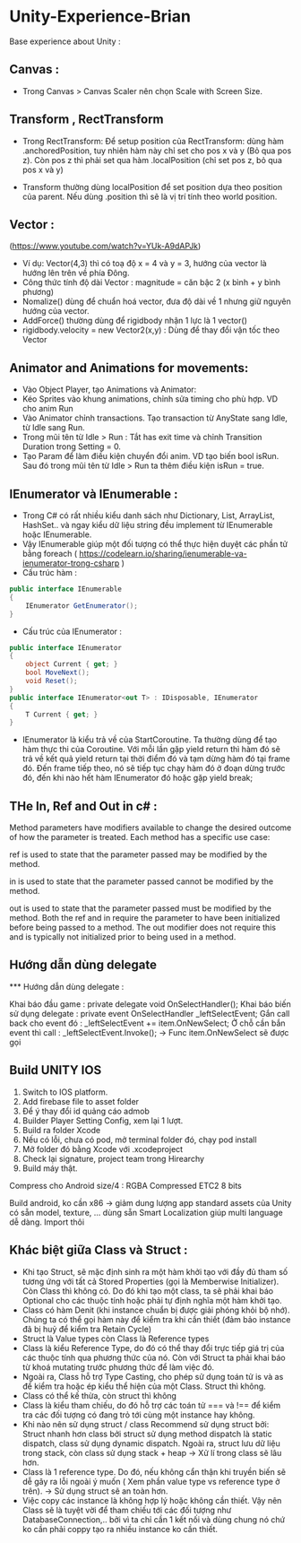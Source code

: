 # Unity-Experience-Brian
Base experience about Unity : 

## Canvas : 
- Trong Canvas > Canvas Scaler nên chọn Scale with Screen Size. 

## Transform , RectTransform
- Trong RectTransform: Để setup position của RectTransform: dùng hàm .anchoredPosition, tuy nhiên hàm này chỉ set cho pos x và y (Bỏ qua pos z). 
Còn pos z thì phải set qua hàm .localPosition (chỉ set pos z, bỏ qua pos x và y)

- Transform thường dùng localPosition để set position dựa theo position của parent. Nếu dùng .position thì sẽ là vị trí tính theo world position.

## Vector : 
(https://www.youtube.com/watch?v=YUk-A9dAPJk)
- Ví dụ: Vector(4,3) thì có toạ độ x = 4 và y = 3, hướng của vector là hướng lên trên về phía Đông.
- Công thức tính độ dài Vector : magnitude = căn bậc 2 (x bình + y bình phương)
- Nomalize() dùng để chuẩn hoá vector, đưa độ dài về 1 nhưng giữ nguyên hướng của vector.
- AddForce() thường dùng để rigidbody nhận 1 lực là 1 vector()
- rigidbody.velocity = new Vector2(x,y) : Dùng để thay đổi vận tốc theo Vector 

## Animator and Animations for movements: 
- Vào Object Player, tạo Animations và Animator: 
- Kéo Sprites vào khung animations, chỉnh sửa timing cho phù hợp. VD cho anim Run
- Vào Animator chỉnh transactions. Tạo transaction từ AnyState sang Idle, từ Idle sang Run. 
- Trong mũi tên từ Idle > Run : Tắt has exit time và chỉnh Transition Duration trong Setting = 0.
- Tạo Param để làm điều kiện chuyển đổi anim. VD tạo biến bool isRun. Sau đó trong mũi tên từ Idle > Run ta thêm điều kiện isRun = true.

## IEnumerator và IEnumerable : 
- Trong C# có rất nhiều kiểu danh sách như Dictionary, List, ArrayList, HashSet.. và ngay kiểu dữ liệu string đều implement từ IEnumerable hoặc IEnumerable<T>.
- Vậy IEnumerable giúp một đối tượng có thể thực hiện duyệt các phần tử bằng foreach
( https://codelearn.io/sharing/ienumerable-va-ienumerator-trong-csharp ) 
- Cấu trúc hàm : 
```c# 
public interface IEnumerable
{
	IEnumerator GetEnumerator();
}
```
- Cấu trúc của IEnumerator : 
```c#
public interface IEnumerator
{
	object Current { get; }
	bool MoveNext();
	void Reset();
}
public interface IEnumerator<out T> : IDisposable, IEnumerator
{
	T Current { get; }
}
```
- IEnumerator là kiểu trả về của StartCoroutine. Ta thường dùng để tạo hàm thực thi của Coroutine. 
Với mỗi lần gặp yield return thì hàm đó sẽ trả về kết quả yield return tại thời điểm đó và tạm dừng hàm đó tại frame đó. Đến frame tiếp theo, nó sẽ tiếp tục chạy hàm đó ở đoạn dừng trước đó, đến khi nào hết hàm IEnumerator đó hoặc gặp yield break;

## THe In, Ref and Out in c# : 
Method parameters have modifiers available to change the desired outcome of how the parameter is treated. Each method has a specific use case:

ref is used to state that the parameter passed may be modified by the method.

in is used to state that the parameter passed cannot be modified by the method.

out is used to state that the parameter passed must be modified by the method.
Both the ref and in require the parameter to have been initialized before being passed to a method. The out modifier does not require this and is typically not initialized prior to being used in a method.

## Hướng dẫn dùng delegate
*** Hướng dẫn dùng delegate : 

Khai báo đầu game : 
    private delegate void OnSelectHandler();
Khai báo biến sử dụng delegate : 
    private event OnSelectHandler _leftSelectEvent;
Gắn call back cho event đó : 
                _leftSelectEvent += item.OnNewSelect;
Ở chỗ cần bắn event thì call :         _leftSelectEvent.Invoke();
-> Func item.OnNewSelect sẽ được gọi 

## Build UNITY IOS

1. Switch to IOS platform.
2. Add firebase file to asset folder
3. Để ý thay đổi id quảng cáo admob
4. Builder Player Setting Config, xem lại 1 lượt. 
5. Build ra folder Xcode
6. Nếu có lỗi, chưa có pod, mở terminal folder đó, chạy pod install
7. Mở folder đó bằng Xcode với .xcodeproject
8. Check lại signature, project team trong Hirearchy
9. Build máy thật. 

Compress cho Android size/4 : RGBA Compressed ETC2 8 bits


Build android, ko cần x86 -> giảm dung lượng app
standard assets của Unity có sẵn model, texture, … dùng sẵn
Smart Localization giúp multi language dễ dàng. Import thôi


## Khác biệt giữa Class và Struct : 
- Khi tạo Struct, sẽ mặc định sinh ra một hàm khởi tạo với đầy đủ tham số tương ứng với tất cả Stored Properties (gọi là Memberwise Initializer). Còn Class thì không có. Do đó khi tạo một class, ta sẽ phải khai báo Optional cho các thuộc tính hoặc phải tự định nghĩa một hàm khởi tạo.
- Class có hàm Denit (khi instance chuẩn bị được giải phóng khỏi bộ nhớ). Chúng ta có thể gọi hàm này để kiểm tra khi cần thiết (đảm bảo instance đã bị huỷ để kiểm tra Retain Cycle)
- Struct là Value types còn Class là Reference types 
- Class là kiểu Reference Type, do đó có thể thay đổi trực tiếp giá trị của các thuộc tính qua phương thức của nó. Còn với Struct ta phải khai báo từ khoá mutating trước phương thức để làm việc đó.
- Ngoài ra, Class hỗ trợ Type Casting, cho phép sử dụng toán tử is và as để kiểm tra hoặc ép kiểu thể hiện của một Class. Struct thì không.
- Class có thể kế thừa, còn struct thì không 
- Class là kiểu tham chiếu, do đó hỗ trợ các toán tử === và !== để kiểm tra các đối tượng có đang trỏ tới cùng một instance hay không.
- Khi nào nên sử dụng struct / class
Recommend sử dụng struct bởi:
Struct nhanh hơn class bởi struct sử dụng method dispatch là static dispatch, class sử dụng dynamic dispatch. Ngoài ra, struct lưu dữ liệu trong stack, còn class sử dụng stack + heap -> Xử lí trong class sẽ lâu hơn.
- Class là 1 reference type. Do đó, nếu không cẩn thận khi truyền biến sẽ dễ gây ra lỗi ngoài ý muốn ( Xem phần value type vs reference type ở trên). -> Sử dụng struct sẽ an toàn hơn.
- Việc copy các instance là không hợp lý hoặc không cần thiết. Vậy nên Class sẽ là tuyệt vời để tham chiếu tới các đối tượng như DatabaseConnection,.. bởi vì ta chỉ cần 1 kết nối và dùng chung nó chứ ko cần phải coppy tạo ra nhiều instance ko cần thiết. 




